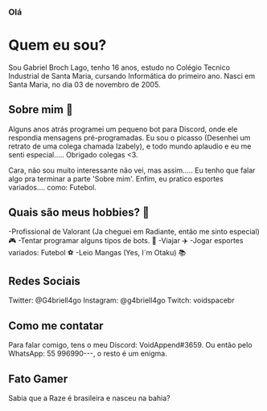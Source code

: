 ### Olá

# Quem eu sou?

Sou Gabriel Broch Lago, tenho 16 anos, estudo no Colégio Tecnico Industrial de Santa Maria, cursando Informática do primeiro ano.
Nasci em Santa Maria, no dia 03 de novembro de 2005.


## Sobre mim 🤠

Alguns anos atrás programei um pequeno bot para Discord, onde ele respondia mensagens pré-programadas.
Eu sou o picasso (Desenhei um retrato de uma colega chamada Izabely), e todo mundo aplaudio e eu me senti especial..... Obrigado colegas <3.

Cara, não sou muito interessante não vei, mas assim..... Eu tenho que falar algo pra terminar a parte 'Sobre mim'. Enfim, eu pratico esportes variados.... como: Futebol.

## Quais são meus hobbies? 🥶 

-Profissional de Valorant (Ja cheguei em Radiante, então me sinto especial) 🎮
-Tentar programar alguns tipos de bots. 🤖
-Viajar ✈️
-Jogar esportes variados: Futebol ⚽
-Leio Mangas (Yes, I´m Otaku) 📚

## Redes Sociais

Twitter: @G4briell4go
Instagram: @g4briell4go
Twitch: voidspacebr

## Como me contatar

Para falar comigo, tens o meu Discord: VoidAppend#3659. 
Ou então pelo WhatsApp: 55 996990---, o resto é um enigma.

## Fato Gamer

Sabia que a Raze é brasileira e nasceu na bahia?
